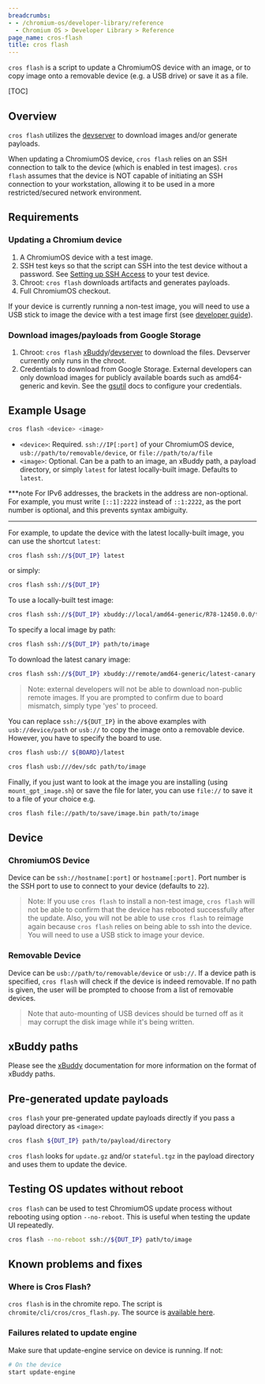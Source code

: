 ```yaml
---
breadcrumbs:
- - /chromium-os/developer-library/reference
  - Chromium OS > Developer Library > Reference
page_name: cros-flash
title: cros flash
---
```


`cros flash` is a script to update a ChromiumOS device with an image, or to
copy image onto a removable device (e.g. a USB drive) or save it as a file.

[TOC]

## Overview

`cros flash` utilizes the [devserver] to download images and/or generate
payloads.

When updating a ChromiumOS device, `cros flash` relies on an SSH connection
to talk to the device (which is enabled in test images). `cros flash` assumes
that the device is NOT capable of initiating an SSH connection to your
workstation, allowing it to be used in a more restricted/secured network
environment.

## Requirements

### Updating a Chromium device

1.  A ChromiumOS device with a test image.
2.  SSH test keys so that the script can SSH into the test device without a
    password. See [Setting up SSH Access] to your test device.
3.  Chroot: `cros flash` downloads artifacts and generates payloads.
4.  Full ChromiumOS checkout.

If your device is currently running a non-test image, you will need to use a
USB stick to image the device with a test image first (see [developer guide]).

### Download images/payloads from Google Storage

1.  Chroot: `cros flash` [xBuddy]/[devserver] to download the files.
    Devserver currently only runs in the chroot.
2.  Credentials to download from Google Storage. External developers can only
    download images for publicly available boards such as amd64-generic and
    kevin. See the [gsutil] docs to configure your credentials.

## Example Usage

```bash
cros flash <device> <image>
```

*   `<device>`: Required. `ssh://IP[:port]` of your ChromiumOS device,
    `usb://path/to/removable/device`, or `file://path/to/a/file`
*   `<image>`: Optional.  Can be a path to an image, an xBuddy path, a payload
    directory, or simply `latest` for latest locally-built image. Defaults to
    `latest`.

***note
For IPv6 addresses, the brackets in the address are non-optional.  For
example, you must write `[::1]:2222` instead of `::1:2222`, as the
port number is optional, and this prevents syntax ambiguity.
***

For example, to update the device with the latest locally-built image, you can
use the shortcut `latest`:
```bash
cros flash ssh://${DUT_IP} latest
```

or simply:
```bash
cros flash ssh://${DUT_IP}
```

To use a locally-built test image:
```bash
cros flash ssh://${DUT_IP} xbuddy://local/amd64-generic/R78-12450.0.0/test
```

To specify a local image by path:
```bash
cros flash ssh://${DUT_IP} path/to/image
```

To download the latest canary image:
```bash
cros flash ssh://${DUT_IP} xbuddy://remote/amd64-generic/latest-canary
```

> Note: external developers will not be able to download non-public remote
> images.
> If you are prompted to confirm due to board mismatch, simply type 'yes' to
> proceed.

You can replace `ssh://${DUT_IP}` in the above examples with
`usb://device/path` or `usb://` to copy the image onto a removable device.
However, you have to specify the board to use.
```bash
cros flash usb:// ${BOARD}/latest

cros flash usb:///dev/sdc path/to/image
```

Finally, if you just want to look at the image you are installing (using
`mount_gpt_image.sh`) or save the file for later, you can use `file://` to save
it to a file of your choice e.g.
```bash
cros flash file://path/to/save/image.bin path/to/image
```

## Device

### ChromiumOS Device

Device can be `ssh://hostname[:port]` or `hostname[:port]`. Port number is the
SSH port to use to connect to your device (defaults to `22`).

> Note: If you use `cros flash` to install a non-test image, `cros flash` will
> not be able to confirm that the device has rebooted successfully after the
> update. Also, you will not be able to use `cros flash` to reimage again
> because `cros flash` relies on being able to ssh into the device. You will
> need to use a USB stick to image your device.

### Removable Device

Device can be `usb://path/to/removable/device` or `usb://`. If a device path is
specified, `cros flash` will check if the device is indeed removable. If no path
is given, the user will be prompted to choose from a list of removable devices.

> Note that auto-mounting of USB devices should be turned off as it may corrupt
> the disk image while it's being written.

## xBuddy paths

Please see the [xBuddy] documentation for more information on the format of
xBuddy paths.

## Pre-generated update payloads

`cros flash` your pre-generated update payloads directly if you pass a
payload directory as `<image>`:
```bash
cros flash ${DUT_IP} path/to/payload/directory
```

`cros flash` looks for `update.gz` and/or `stateful.tgz` in the payload
directory and uses them to update the device.

## Testing OS updates without reboot

`cros flash` can be used to test ChromiumOS update process without rebooting
using option `--no-reboot`. This is useful when testing the update UI
repeatedly.

```bash
cros flash --no-reboot ssh://${DUT_IP} path/to/image
```

## Known problems and fixes

### Where is Cros Flash?

`cros flash` is in the chromite repo. The script is
`chromite/cli/cros/cros_flash.py`. The source is [available here].

### Failures related to update engine

Make sure that update-engine service on device is running. If not:

```bash
# On the device
start update-engine
```

[available here]: https://chromium.googlesource.com/chromiumos/chromite/+/HEAD/cli/cros/cros_flash.py
[devserver]: https://chromium.googlesource.com/chromiumos/chromite/+/HEAD/docs/devserver.md
[Setting up SSH Access]: /chromium-os/developer-library/guides/development/developer-guide/#Set-up-SSH-connection-between-chroot-and-DUT
[Simple Chrome]: /chromium-os/developer-library/guides/development/simple-chrome-workflow/
[developer guide]: /chromium-os/developer-library/guides/development/developer-guide/
[xBuddy]: /chromium-os/developer-library/reference/tools/xbuddy/
[gsutil]: /chromium-os/developer-library/reference/tools/gsutil/
